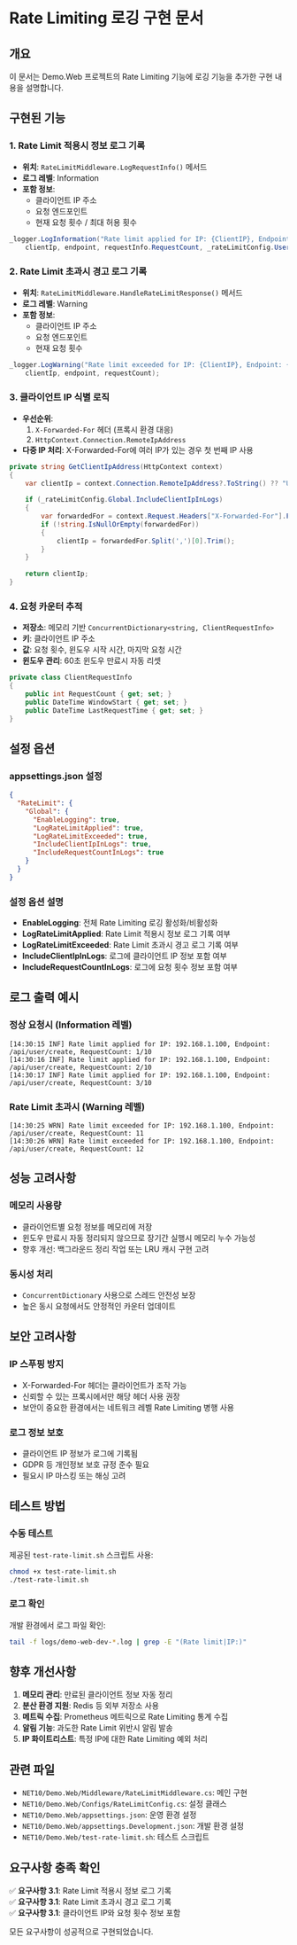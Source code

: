 # Rate Limiting 로깅 구현 문서

## 개요

이 문서는 Demo.Web 프로젝트의 Rate Limiting 기능에 로깅 기능을 추가한 구현 내용을 설명합니다.

## 구현된 기능

### 1. Rate Limit 적용시 정보 로그 기록

- **위치**: `RateLimitMiddleware.LogRequestInfo()` 메서드
- **로그 레벨**: Information
- **포함 정보**:
  - 클라이언트 IP 주소
  - 요청 엔드포인트
  - 현재 요청 횟수 / 최대 허용 횟수

```csharp
_logger.LogInformation("Rate limit applied for IP: {ClientIP}, Endpoint: {Endpoint}, RequestCount: {RequestCount}/{HitLimit}", 
    clientIp, endpoint, requestInfo.RequestCount, _rateLimitConfig.UserCreateEndpoint.HitLimit);
```

### 2. Rate Limit 초과시 경고 로그 기록

- **위치**: `RateLimitMiddleware.HandleRateLimitResponse()` 메서드
- **로그 레벨**: Warning
- **포함 정보**:
  - 클라이언트 IP 주소
  - 요청 엔드포인트
  - 현재 요청 횟수

```csharp
_logger.LogWarning("Rate limit exceeded for IP: {ClientIP}, Endpoint: {Endpoint}, RequestCount: {RequestCount}", 
    clientIp, endpoint, requestCount);
```

### 3. 클라이언트 IP 식별 로직

- **우선순위**:
  1. `X-Forwarded-For` 헤더 (프록시 환경 대응)
  2. `HttpContext.Connection.RemoteIpAddress`
- **다중 IP 처리**: X-Forwarded-For에 여러 IP가 있는 경우 첫 번째 IP 사용

```csharp
private string GetClientIpAddress(HttpContext context)
{
    var clientIp = context.Connection.RemoteIpAddress?.ToString() ?? "Unknown";
    
    if (_rateLimitConfig.Global.IncludeClientIpInLogs)
    {
        var forwardedFor = context.Request.Headers["X-Forwarded-For"].FirstOrDefault();
        if (!string.IsNullOrEmpty(forwardedFor))
        {
            clientIp = forwardedFor.Split(',')[0].Trim();
        }
    }
    
    return clientIp;
}
```

### 4. 요청 카운터 추적

- **저장소**: 메모리 기반 `ConcurrentDictionary<string, ClientRequestInfo>`
- **키**: 클라이언트 IP 주소
- **값**: 요청 횟수, 윈도우 시작 시간, 마지막 요청 시간
- **윈도우 관리**: 60초 윈도우 만료시 자동 리셋

```csharp
private class ClientRequestInfo
{
    public int RequestCount { get; set; }
    public DateTime WindowStart { get; set; }
    public DateTime LastRequestTime { get; set; }
}
```

## 설정 옵션

### appsettings.json 설정

```json
{
  "RateLimit": {
    "Global": {
      "EnableLogging": true,
      "LogRateLimitApplied": true,
      "LogRateLimitExceeded": true,
      "IncludeClientIpInLogs": true,
      "IncludeRequestCountInLogs": true
    }
  }
}
```

### 설정 옵션 설명

- **EnableLogging**: 전체 Rate Limiting 로깅 활성화/비활성화
- **LogRateLimitApplied**: Rate Limit 적용시 정보 로그 기록 여부
- **LogRateLimitExceeded**: Rate Limit 초과시 경고 로그 기록 여부
- **IncludeClientIpInLogs**: 로그에 클라이언트 IP 정보 포함 여부
- **IncludeRequestCountInLogs**: 로그에 요청 횟수 정보 포함 여부

## 로그 출력 예시

### 정상 요청시 (Information 레벨)

```
[14:30:15 INF] Rate limit applied for IP: 192.168.1.100, Endpoint: /api/user/create, RequestCount: 1/10
[14:30:16 INF] Rate limit applied for IP: 192.168.1.100, Endpoint: /api/user/create, RequestCount: 2/10
[14:30:17 INF] Rate limit applied for IP: 192.168.1.100, Endpoint: /api/user/create, RequestCount: 3/10
```

### Rate Limit 초과시 (Warning 레벨)

```
[14:30:25 WRN] Rate limit exceeded for IP: 192.168.1.100, Endpoint: /api/user/create, RequestCount: 11
[14:30:26 WRN] Rate limit exceeded for IP: 192.168.1.100, Endpoint: /api/user/create, RequestCount: 12
```

## 성능 고려사항

### 메모리 사용량

- 클라이언트별 요청 정보를 메모리에 저장
- 윈도우 만료시 자동 정리되지 않으므로 장기간 실행시 메모리 누수 가능성
- 향후 개선: 백그라운드 정리 작업 또는 LRU 캐시 구현 고려

### 동시성 처리

- `ConcurrentDictionary` 사용으로 스레드 안전성 보장
- 높은 동시 요청에서도 안정적인 카운터 업데이트

## 보안 고려사항

### IP 스푸핑 방지

- X-Forwarded-For 헤더는 클라이언트가 조작 가능
- 신뢰할 수 있는 프록시에서만 해당 헤더 사용 권장
- 보안이 중요한 환경에서는 네트워크 레벨 Rate Limiting 병행 사용

### 로그 정보 보호

- 클라이언트 IP 정보가 로그에 기록됨
- GDPR 등 개인정보 보호 규정 준수 필요
- 필요시 IP 마스킹 또는 해싱 고려

## 테스트 방법

### 수동 테스트

제공된 `test-rate-limit.sh` 스크립트 사용:

```bash
chmod +x test-rate-limit.sh
./test-rate-limit.sh
```

### 로그 확인

개발 환경에서 로그 파일 확인:

```bash
tail -f logs/demo-web-dev-*.log | grep -E "(Rate limit|IP:)"
```

## 향후 개선사항

1. **메모리 관리**: 만료된 클라이언트 정보 자동 정리
2. **분산 환경 지원**: Redis 등 외부 저장소 사용
3. **메트릭 수집**: Prometheus 메트릭으로 Rate Limiting 통계 수집
4. **알림 기능**: 과도한 Rate Limit 위반시 알림 발송
5. **IP 화이트리스트**: 특정 IP에 대한 Rate Limiting 예외 처리

## 관련 파일

- `NET10/Demo.Web/Middleware/RateLimitMiddleware.cs`: 메인 구현
- `NET10/Demo.Web/Configs/RateLimitConfig.cs`: 설정 클래스
- `NET10/Demo.Web/appsettings.json`: 운영 환경 설정
- `NET10/Demo.Web/appsettings.Development.json`: 개발 환경 설정
- `NET10/Demo.Web/test-rate-limit.sh`: 테스트 스크립트

## 요구사항 충족 확인

✅ **요구사항 3.1**: Rate Limit 적용시 정보 로그 기록  
✅ **요구사항 3.1**: Rate Limit 초과시 경고 로그 기록  
✅ **요구사항 3.1**: 클라이언트 IP와 요청 횟수 정보 포함  

모든 요구사항이 성공적으로 구현되었습니다.

